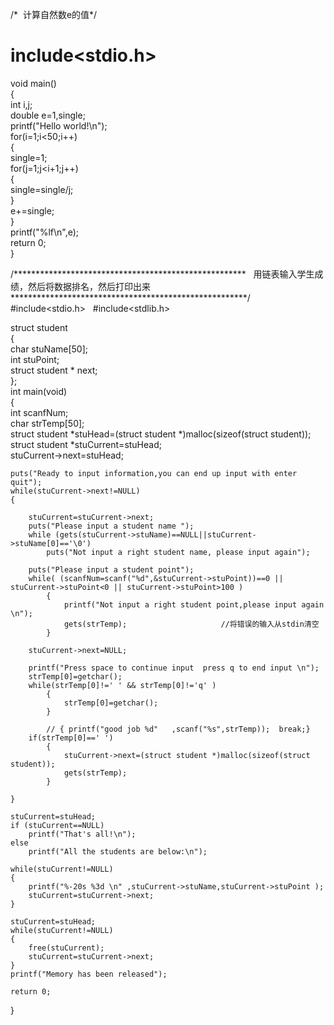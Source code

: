 /*  计算自然数e的值*/   
# include<stdio.h>  

void main()    
{    
    int i,j;   
    double e=1,single;    
    printf("Hello world!\n");   
    for(i=1;i<50;i++)   
    {   
        single=1;  
        for(j=1;j<i+1;j++)  
        {  
        	single=single/j;  
        }  
        e+=single;  
    }  
    printf("%lf\n",e);  
    return 0;  
}   

/*****************************************************  
用链表输入学生成绩，然后将数据排名，然后打印出来   
******************************************************/   
#include<stdio.h>   
#include<stdlib.h>   

struct student     
    {  
        char stuName[50];  
        int  stuPoint;  
        struct student * next;  
    };   
int main(void)   
{   
    int scanfNum;  
    char  strTemp[50];   
    struct student *stuHead=(struct student *)malloc(sizeof(struct student));  
    struct student *stuCurrent=stuHead;   
    stuCurrent->next=stuHead;  

    puts("Ready to input information,you can end up input with enter quit");
    while(stuCurrent->next!=NULL)
    {

        stuCurrent=stuCurrent->next;
        puts("Please input a student name ");
        while (gets(stuCurrent->stuName)==NULL||stuCurrent->stuName[0]=='\0')
            puts("Not input a right student name, please input again");

        puts("Please input a student point");
        while( (scanfNum=scanf("%d",&stuCurrent->stuPoint))==0 || stuCurrent->stuPoint<0 || stuCurrent->stuPoint>100 )
            {
                printf("Not input a right student point,please input again \n");
                gets(strTemp);                     //将错误的输入从stdin清空
            }

        stuCurrent->next=NULL;

        printf("Press space to continue input  press q to end input \n");
        strTemp[0]=getchar();
        while(strTemp[0]!=' ' && strTemp[0]!='q' )
            {
                strTemp[0]=getchar();
            }

            // { printf("good job %d"   ,scanf("%s",strTemp));  break;}
        if(strTemp[0]==' ')
            {
                stuCurrent->next=(struct student *)malloc(sizeof(struct student));
                gets(strTemp);
            }

    }

    stuCurrent=stuHead;
    if (stuCurrent==NULL)
        printf("That's all!\n");
    else
        printf("All the students are below:\n");

    while(stuCurrent!=NULL)
    {
        printf("%-20s %3d \n" ,stuCurrent->stuName,stuCurrent->stuPoint );
        stuCurrent=stuCurrent->next;
    }

    stuCurrent=stuHead;
    while(stuCurrent!=NULL)
    {
        free(stuCurrent);
        stuCurrent=stuCurrent->next;
    }
    printf("Memory has been released");

    return 0;

}





















